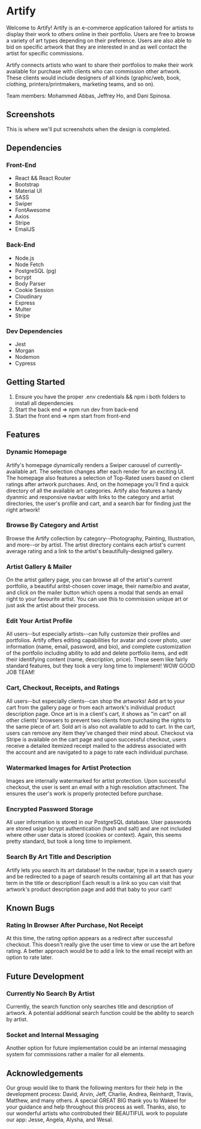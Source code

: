 # Artify

Welcome to Artify! Artify is an e-commerce application tailored for artists to display their work to others online in their portfolio. Users are free to browse a variety of art types depending on their preference. Users are also able to bid on specific artwork that they are interested in and as well contact the artist for specific commissions. 

Artify connects artists who want to share their portfolios to make their work available for purchase with clients who can commission other artwork. These clients would include designers of all kinds (graphic/web, book, clothing, printers/printmakers, marketing teams, and so on). 

Team members: Mohammed Abbas, Jeffrey Ho, and Dani Spinosa. 

## Screenshots

This is where we'll put screenshots when the design is completed. 

## Dependencies

### Front-End
- React && React Router
- Bootstrap
- Material UI
- SASS
- Swiper
- FontAwesome
- Axios
- Stripe
- EmailJS

### Back-End
- Node.js
- Node Fetch
- PostgreSQL (pg)
- bcrypt
- Body Parser
- Cookie Session
- Cloudinary
- Express
- Multer
- Stripe

### Dev Dependencies
- Jest
- Morgan
- Nodemon
- Cypress

## Getting Started
1. Ensure you have the proper .env credentials && npm i both folders to install all dependencies
2. Start the back end => npm run dev from back-end
3. Start the front end => npm start from front-end

## Features

### Dynamic Homepage

Artify's homepage dynamically renders a Swiper carousel of currently-available art. The selection changes after each render for an exciting UI. The homepage also features a selection of Top-Rated users based on client ratings after artwork purchases. And, on the homepage you'll find a quick directory of all the available art categories. Artify also features a handy dyanmic and responsive navbar with links to the category and artist directories, the user's profile and cart, and a search bar for finding just the right artwork! 

### Browse By Category and Artist

Browse the Artify collection by category--Photography, Painting, Illustration, and more--or by artist. The artist directory contains each artist's current average rating and a link to the artist's beautifully-designed gallery.

### Artist Gallery & Mailer

On the artist gallery page, you can browse all of the artist's current portfolio, a beautiful aritst-chosen cover image, their name/bio and avatar, and click on the mailer button which opens a modal that sends an email right to your favourite artist. You can use this to commission unique art or just ask the artist about their process. 

### Edit Your Artist Profile

All users--but especially artists--can fully customize their profiles and portfolios. Artify offers editing capabilities for avatar and cover photo, user information (name, email, password, and bio), and complete customization of the portfolio including ability to add and delete portfolio items, and edit their identifying content (name, description, price). These seem like fairly standard features, but they took a very long time to implement! WOW GOOD JOB TEAM! 

### Cart, Checkout, Receipts, and Ratings

All users--but especially clients--can shop the artworks! Add art to your cart from the gallery page or from each artwork's individual product description page. Once art is in a client's cart, it shows as "in cart" on all other clients' browsers to prevent two clients from purchasing the rights to the same piece of art. Sold art is also not available to add to cart. In the cart, users can remove any item they've changed their mind about. Checkout via Stripe is available on the cart page and upon successful checkout, users receive a detailed itemized receipt mailed to the address associated with the account and are navigated to a page to rate each individual purchase. 

### Watermarked Images for Artist Protection

Images are internally watermarked for artist protection. Upon successful checkout, the user is sent an email with a high resolution attachment. The ensures the user's work is properly protected before purchase. 

### Encrypted Password Storage

All user information is stored in our PostgreSQL database. User passwords are stored usign bcrypt authentication (hash and salt) and are not included where other user data is stored (cookies or context). Again, this seems pretty standard, but took a long time to implement. 

### Search By Art Title and Description

Artify lets you search its art database! In the navbar, type in a search query and be redirected to a page of search results containing all art that has your term in the title or description! Each result is a link so you can visit that artwork's product description page and add that baby to your cart! 

## Known Bugs

### Rating In Browser After Purchase, Not Receipt

At this time, the rating option appears as a redirect after successful checkout. This doesn't really give the user time to view or use the art before rating. A better approach would be to add a link to the email receipt with an option to rate later. 

## Future Development

### Currently No Search By Artist

Currently, the search function only searches title and description of artwork. A potential additional search function could be the ability to search by artist. 

### Socket and Internal Messaging

Another option for future implementation could be an internal messaging system for commissions rather a mailer for all elements. 

## Acknowledgements

Our group would like to thank the following mentors for their help in the development process: David, Arvin, Jeff, Charlie, Andrea, Reinhardt, Travis, Matthew, and many others. A special GREAT BIG thank you to Wakeel for your guidance and help throughout this process as well. Thanks, also, to our wonderful artists who controbuted their BEAUTIFUL work to populate our app: Jesse, Angela, Alysha, and Wesal. 

